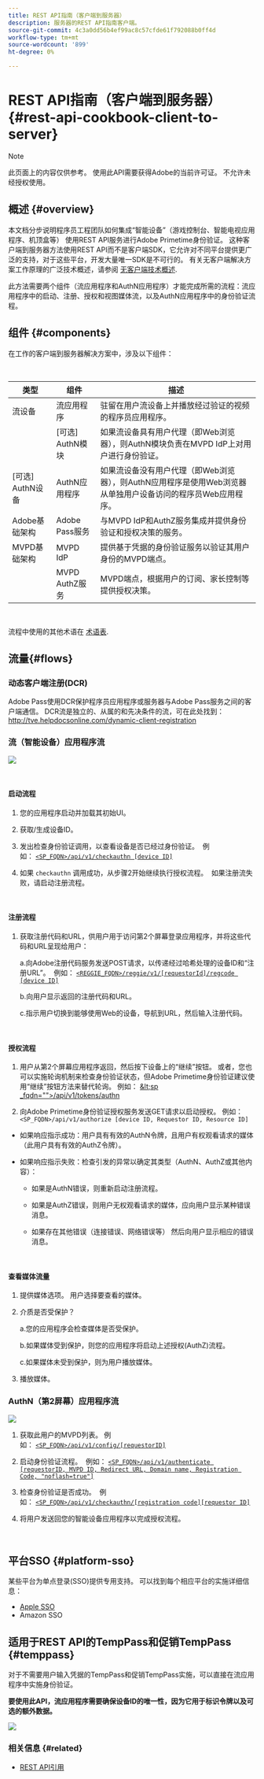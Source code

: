 ```yaml
---
title: REST API指南（客户端到服务器）
description: 服务器的REST API指南客户端。
source-git-commit: 4c3a0dd56b4ef99ac8c57cfde61f792088b0ff4d
workflow-type: tm+mt
source-wordcount: '899'
ht-degree: 0%

---
```



# REST API指南（客户端到服务器） {#rest-api-cookbook-client-to-server}

>[!NOTE]
>
>此页面上的内容仅供参考。 使用此API需要获得Adobe的当前许可证。 不允许未经授权使用。


## 概述 {#overview}

本文档分步说明程序员工程团队如何集成“智能设备”（游戏控制台、智能电视应用程序、机顶盒等） 使用REST API服务进行Adobe Primetime身份验证。 这种客户端到服务器方法使用REST API而不是客户端SDK，它允许对不同平台提供更广泛的支持，对于这些平台，开发大量唯一SDK是不可行的。 有关无客户端解决方案工作原理的广泛技术概述，请参阅 [无客户端技术概述](/help/authentication/rest-api-overview.md).


此方法需要两个组件（流应用程序和AuthN应用程序）才能完成所需的流程：流应用程序中的启动、注册、授权和视图媒体流，以及AuthN应用程序中的身份验证流程。

## 组件 {#components}

在工作的客户端到服务器解决方案中，涉及以下组件：

 

| 类型 | 组件 | 描述 |
| --- | --- | --- |
| 流设备 | 流应用程序 | 驻留在用户流设备上并播放经过验证的视频的程序员应用程序。 |
|  | \[可选\] AuthN模块 | 如果流设备具有用户代理（即Web浏览器），则AuthN模块负责在MVPD IdP上对用户进行身份验证。 |
| \[可选\] AuthN设备 | AuthN应用程序 | 如果流设备没有用户代理（即Web浏览器），则AuthN应用程序是使用Web浏览器从单独用户设备访问的程序员Web应用程序。  |
| Adobe基础架构 | Adobe Pass服务 | 与MVPD IdP和AuthZ服务集成并提供身份验证和授权决策的服务。 |
| MVPD基础架构 | MVPD IdP | 提供基于凭据的身份验证服务以验证其用户身份的MVPD端点。 |
|  | MVPD AuthZ服务 | MVPD端点，根据用户的订阅、家长控制等提供授权决策。 |

 

流程中使用的其他术语在 [术语表](http://tve.helpdocsonline.com/adobe-pass-glossary).

## 流量{#flows}

### 动态客户端注册(DCR)

Adobe Pass使用DCR保护程序员应用程序或服务器与Adobe Pass服务之间的客户端通信。 DCR流是独立的、从属的和先决条件的流，可在此处找到：http://tve.helpdocsonline.com/dynamic-client-registration


### 流（智能设备）应用程序流

![](https://dzf8vqv24eqhg.cloudfront.net/userfiles/258/326/ckfinder/images/clientless_1st_screen_updated.PNG)

 

#### 启动流程

1. 您的应用程序启动并加载其初始UI。

2. 获取/生成设备ID。

3. 发出检查身份验证调用，以查看设备是否已经过身份验证。  例如： [`<SP_FQDN>/api/v1/checkauthn [device ID]`](/help/authentication/check-authentication-token.md)

4. 如果 `checkauthn` 调用成功，从步骤2开始继续执行授权流程。  如果注册流失败，请启动注册流程。

 

#### 注册流程

1. 获取注册代码和URL，供用户用于访问第2个屏幕登录应用程序，并将这些代码和URL呈现给用户：

   a.向Adobe注册代码服务发送POST请求，以传递经过哈希处理的设备ID和“注册URL”。  例如： [`<REGGIE_FQDN>/reggie/v1/[requestorId]/regcode [device ID]`](/help/authentication/registration-code-request.md)

   b.向用户显示返回的注册代码和URL。

   c.指示用户切换到能够使用Web的设备，导航到URL，然后输入注册代码。

 

#### 授权流程

1. 用户从第2个屏幕应用程序返回，然后按下设备上的“继续”按钮。 或者，您也可以实施轮询机制来检查身份验证状态，但Adobe Primetime身份验证建议使用“继续”按钮方法来替代轮询。 <!--(For information on employing a "Continue" button versus polling the Adobe Primetime authentication backend server, see the Clientless Technical Overview: Managing 2nd-Screen Workflow Transition.)--> 例如： [\&lt;sp _fqdn=&quot;&quot;>/api/v1/tokens/authn](/help/authentication/retrieve-authentication-token.md)

2. 向Adobe Primetime身份验证授权服务发送GET请求以启动授权。 例如： `<SP_FQDN>/api/v1/authorize [device ID, Requestor ID, Resource ID]`

<!-- end list -->

- 如果响应指示成功：用户具有有效的AuthN令牌，且用户有权观看请求的媒体（此用户具有有效的AuthZ令牌）。

- 如果响应指示失败：检查引发的异常以确定其类型（AuthN、AuthZ或其他内容）：

   - 如果是AuthN错误，则重新启动注册流程。

   - 如果是AuthZ错误，则用户无权观看请求的媒体，应向用户显示某种错误消息。

   - 如果存在其他错误（连接错误、网络错误等） 然后向用户显示相应的错误消息。

 

#### 查看媒体流量

1. 提供媒体选项。 用户选择要查看的媒体。

2. 介质是否受保护？

   a.您的应用程序会检查媒体是否受保护。

   b.如果媒体受到保护，则您的应用程序将启动上述授权(AuthZ)流程。

   c.如果媒体未受到保护，则为用户播放媒体。

3. 播放媒体。


### AuthN（第2屏幕）应用程序流

![](https://dzf8vqv24eqhg.cloudfront.net/userfiles/258/326/ckfinder/images/smart_dev_second_flow.png)

1. 获取此用户的MVPD列表。 例如： [`<SP_FQDN>/api/v1/config/[requestorID]`](/help/authentication/provide-mvpd-list.md)

1. 启动身份验证流程。  例如： [`<SP_FQDN>/api/v1/authenticate [requestorID, MVPD ID, Redirect URL, Domain name, Registration Code, "noflash=true"]`](/help/authentication/initiate-authentication.md)

1. 检查身份验证是否成功。  例如： [`<SP_FQDN>/api/v1/checkauthn/[registration code][requestor ID]`](/help/authentication/check-authentication-token.md)

1. 将用户发送回您的智能设备应用程序以完成授权流程。

 

## 平台SSO {#platform-sso}

某些平台为单点登录(SSO)提供专用支持。 可以找到每个相应平台的实施详细信息：

- [Apple SSO](http://tve.helpdocsonline.com/rest-api-apple-sso)
- Amazon SSO

## 适用于REST API的TempPass和促销TempPass {#temppass}

对于不需要用户输入凭据的TempPass和促销TempPass实施，可以直接在流应用程序中实施身份验证。 

**要使用此API，流应用程序需要确保设备ID的唯一性，因为它用于标识令牌以及可选的额外数据。**


![](https://dzf8vqv24eqhg.cloudfront.net/userfiles/258/326/ckfinder/images/Free%20preview%20option.png?dc=201612071020-0)

### 相关信息 {#related}

- [REST API引用](/help/authentication/rest-api-reference.md)
